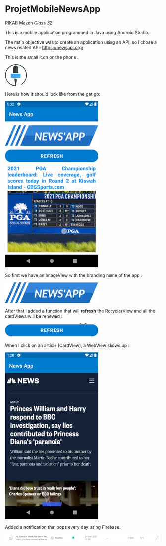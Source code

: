 # ProjetMobileNewsApp 

RIKAB Mazen *Class 32*

This is a mobile application programmed in Java using Android Studio.

The main objective was to create an application using an API, so I chose a news related API: https://newsapi.org/

This is the small icon on the phone : 

<a href = "img/small_logo.png"> <img src = "img/small_logo.png" width ="70" /> <a>

Here is how it should look like from the get go:

<a href = "img/main_activityy.png"> <img src = "img/main_activityy.png" width ="300" /> <a>

So first we have an ImageView with the branding name of the app :
  
  <a href = "img/big_logo.png"> <img src = "img/big_logo.png" width ="300"/> <a>
    
After that I added a function that will __refresh__ the RecyclerView and all the cardViews will be renewed : 
    
<a href = "img/refresh_button.png"> <img src = "img/refresh_button.png" width ="300"/> <a>

When I click on an article (CardView), a WebView shows up : 
  
  <a href = "img/web_view.png"> <img src = "img/web_view.png" width ="300"/> <a>

Added a notification that pops every day using Firebase:
    
 <a href = "img/notifcation.png"> <img src = "img/notifcation.png"/> <a>
